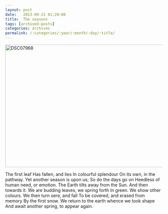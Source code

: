 ```yaml
---
layout: post
date:	2013-09-21 01:28:00
title:  The seasons
tags: [archived-posts]
categories: archives
permalink: /:categories/:year/:month/:day/:title/
---
```

<a href="http://www.flickr.com/photos/86494503@N00/9839633733/" title="DSC07968 by mohandep, on Flickr"><img src="http://farm6.staticflickr.com/5331/9839633733_dac57cbc08_z.jpg" width="640" height="391" alt="DSC07968"></a>

The first leaf
Has fallen, and lies
In colourful splendour
On its own, in the pathway.
Yet another season is upon us;
So do the days go on
Heedless of human need, or emotion.
The Earth tilts away from the Sun.
And then towards it.
We are budding leaves, we spring forth
In green. We show other colours.
We then turn sere, and fall
To be covered, and erased from memory
By the first snow.
We return to the earth whence we took shape
And await another spring, to appear again.
